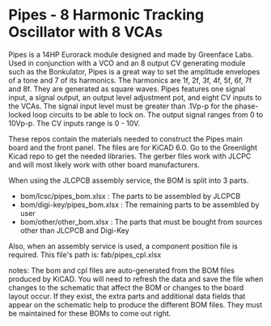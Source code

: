 # Pipes - 8 Harmonic Tracking Oscillator with 8 VCAs
Pipes is a 14HP Eurorack module designed and made by Greenface Labs.
Used in conjunction with a VCO and an 8 output CV generating module such as the Bonkulator, Pipes is a great way to set the amplitude envelopes of a tone and 7 of its harmonics. The harmonics are 1f, 2f, 3f, 4f, 5f, 6f, 7f and 8f. They are generated as square waves.
Pipes features one signal input, a signal output, an output level adjustment pot, and eight CV inputs to the VCAs.
The signal input level must be greater than .1Vp-p for the phase-locked loop circuits to be able to lock on.
The output signal ranges from 0 to 10Vp-p. The CV inputs range is 0 - 10V.

These repos contain the materials needed to construct the Pipes main board and the front panel. The files are for KiCAD 6.0. 
Go to the Greenlight Kicad repo to get the needed libraries. The gerber files work with JLCPC and will most likely work with other board manufacturers.

When using the JLCPCB assembly service, the BOM is split into 3 parts.
- bom/lcsc/pipes_bom.xlsx : The parts to be assembled by JLCPCB
- bom/digi-key/pipes_bom.xlsx : The remaining parts to be assembled by user
- bom/other/other_bom.xlsx : The parts that must be bought from sources other than JLCPCB and Digi-Key

Also, when an assembly service is used, a component position file is required. This file's path is: fab/pipes_cpl.xlsx

notes: 	The bom and cpl files are auto-generated from the BOM files produced by KiCAD. You will need to refresh the data and save the file when changes to 
the schematic that affect the BOM or changes to the board layout occur.
If they exist, the extra parts and additional data fields that appear on the schematic help to produce the different BOM files. 
They must be maintained for these BOMs to come out right.
